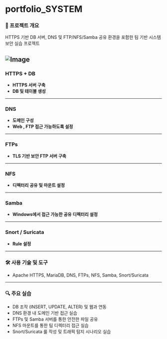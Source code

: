 # portfolio_SYSTEM

### 📌 프로젝트 개요
HTTPS 기반 DB 서버, DNS 및 FTP/NFS/Samba 공유 환경을 포함한 팀 기반 시스템 보안 실습 프로젝트

![Image](https://github.com/user-attachments/assets/6a3b8a60-3f23-4559-b006-188be6246c19)
---

### HTTPS + DB

- **HTTPS 서버 구축**
- **DB 및 테이블 생성**

---

### DNS

- **도메인 구성**
- **Web , FTP 접근 가능하도록 설정**

---

### FTPs

- **TLS 기반 보안 FTP 서버 구축**

---

### NFS

- **디렉터리 공유 및 마운트 설정**

---

### Samba

- **Windows에서 접근 가능한 공유 디렉터리 설정**

---

### Snort / Suricata

- **Rule 설정**

---

### 🛠 사용 기술 및 도구

- Apache HTTPS, MariaDB, DNS, FTPs, NFS, Samba, Snort/Suricata

---

### 🔍 주요 실습

- DB 조작 (INSERT, UPDATE, ALTER) 및 웹과 연동
- DNS 환경 내 도메인 기반 접근 실습
- FTPs 및 Samba 서버를 통한 안전한 파일 공유
- NFS 마운트를 통한 팀 디렉터리 접근 실습
- Snort/Suricata 룰 작성 및 트래픽 탐지 시나리오 실습
